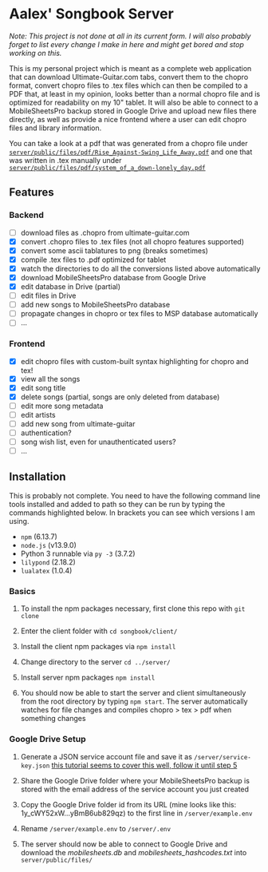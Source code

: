 # Aalex' Songbook Server

_Note: This project is not done at all in its current form. I will also probably forget to list every change I make in here and might get bored and stop working on this._

This is my personal project which is meant as a complete web application that can download Ultimate-Guitar.com tabs, convert them to the chopro format, convert chopro files to .tex files which can then be compiled to a PDF that, at least in my opinion, looks better than a normal chopro file and is optimized for readability on my 10" tablet.
It will also be able to connect to a MobileSheetsPro backup stored in Google Drive and upload new files there directly, as well as provide a nice frontend where a user can edit chopro files and library information.

You can take a look at a pdf that was generated from a chopro file under [`server/public/files/pdf/Rise_Against-Swing_Life_Away.pdf`](https://github.com/Taxel/songbook-server/blob/master/server/public/files/pdf/Rise_Against-Swing_Life_Away.pdf) and one that was written in .tex manually under [`server/public/files/pdf/system_of_a_down-lonely_day.pdf`](https://github.com/Taxel/songbook-server/blob/master/server/public/files/pdf/system_of_a_down-lonely_day.pdf)

## Features

### Backend

-   [ ] download files as .chopro from ultimate-guitar.com
-   [x] convert .chopro files to .tex files (not all chopro features supported)
-   [x] convert some ascii tablatures to png (breaks sometimes)
-   [x] compile .tex files to .pdf optimized for tablet
-   [x] watch the directories to do all the conversions listed above automatically
-   [x] download MobileSheetsPro database from Google Drive
-   [x] edit database in Drive (partial)
-   [ ] edit files in Drive
-   [ ] add new songs to MobileSheetsPro database
-   [ ] propagate changes in chopro or tex files to MSP database automatically
-   [ ] ...

### Frontend

-   [x] edit chopro files with custom-built syntax highlighting for chopro and tex!
-   [x] view all the songs
-   [x] edit song title
-   [x] delete songs (partial, songs are only deleted from database)
-   [ ] edit more song metadata
-   [ ] edit artists
-   [ ] add new song from ultimate-guitar
-   [ ] authentication?
-   [ ] song wish list, even for unauthenticated users?
-   [ ] ...

## Installation

This is probably not complete.
You need to have the following command line tools installed and added to path so they can be run by typing the commands highlighted below. In brackets you can see which versions I am using.

-   `npm` (6.13.7)
-   `node.js` (v13.9.0)
-   Python 3 runnable via `py -3` (3.7.2)
-   `lilypond` (2.18.2)
-   `lualatex` (1.0.4)

### Basics

1. To install the npm packages necessary, first clone this repo with `git clone`

2. Enter the client folder with `cd songbook/client/`

3. Install the client npm packages via `npm install`

4. Change directory to the server `cd ../server/`

5. Install server npm packages `npm install`

6. You should now be able to start the server and client simultaneously from the root directory by typing `npm start`. The server automatically watches for file changes and compiles chopro > tex > pdf when something changes

### Google Drive Setup

1. Generate a JSON service account file and save it as `/server/service-key.json` [this tutorial seems to cover this well, follow it until step 5](https://help.talend.com/reader/E3i03eb7IpvsigwC58fxQg/ol2OwTHmFbDiMjQl3ES5QA)

2. Share the Google Drive folder where your MobileSheetsPro backup is stored with the email address of the service account you just created

3. Copy the Google Drive folder id from its URL (mine looks like this: 1y_cWY52xW...yBmB6ub829qz) to the first line in `/server/example.env`

4. Rename `/server/example.env` to `/server/.env`

5. The server should now be able to connect to Google Drive and download the _mobilesheets.db_ and _mobilesheets_hashcodes.txt_ into `server/public/files/`
